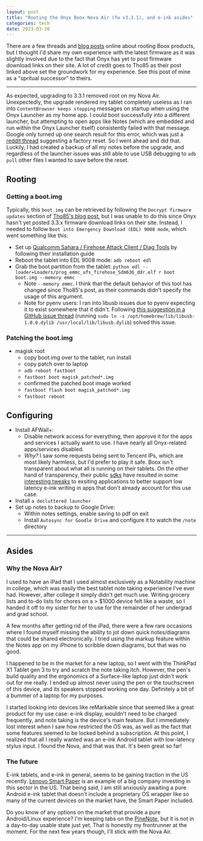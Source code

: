 ```yaml
---
layout: post
title: "Rooting the Onyx Boox Nova Air (fw v3.3.1), and e-ink asides"
categories: tech
date: 2023-03-30
---
```


There are a few threads and [blog posts](
https://blog.tho.ms/hacks/2021/03/27/hacking-onyx-boox-note-air.html) online about
rooting Boox products, but I thought I'd share my own experience with the latest
firmware as it was slightly involved due to the fact that Onyx has yet to post firmware
download links on their site. A lot of credit goes to Tho85 as their post linked above
set the groundwork for my experience. See this post of mine as a "spritual successor" to
theirs.

----------------------------------------------------------------------------------------

As expected, upgrading to 3.3.1 removed root on my Nova Air. Unexpectedly, the upgrade
rendered my tablet completely useless as I ran into `ContentBrowser keeps stopping`
messages on startup when using the Onyx Launcher as my home app. I could boot
successfully into a different launcher, but attempting to open apps like Notes (which
are embedded and run within the Onyx Launcher itself) consistently failed with that
message. Google only turned up one search result for this error, which was just a
[reddit thread](
https://www.reddit.com/r/Onyx_Boox/comments/z5qheh/factory_reset_nova_air/) suggesting a
factory reset. So I went ahead and did that. Luckily, I had created a backup of all my
notes before the upgrade, and regardless of the launcher issues was still able to use
USB debugging to `adb pull` other files I wanted to save before the reset.

## Rooting

### Getting a boot.img

Typically, this `boot.img` can be retrieved by following the `Decrypt firmware updates`
section of [Tho85's blog post](
https://blog.tho.ms/hacks/2021/03/27/hacking-onyx-boox-note-air.html), but I was unable
to do this since Onyx hasn't yet posted 3.3.x firmware download links on their site.
Instead, I needed to follow `Boot into Emergency Download (EDL) 9008 mode`, which went
something like this:

- Set up [Qualcomm Sahara / Firehose Attack Client / Diag Tools](
  https://github.com/bkerler/edl) by following their installation guide
- Reboot the tablet into EDL 9008 mode: `adb reboot edl`
- Grab the boot partition from the tablet:
  `python edl --loader=Loaders/prog_emmc_ufs_firehose_Sdm636_ddr.elf r boot boot.img --memory emmc`
  - Note `--memory emmc`. I think that the default behavior of this tool has changed
    since Tho85's post, as their commands didn't specify the usage of this argument.
  - Note for pyenv users: I ran into libusb issues due to pyenv expecting it to exist
    somewhere that it didn't. Following [this suggestion in a GitHub issue thread](
    https://github.com/pyusb/pyusb/issues/355#issuecomment-974726078) (running
    `sudo ln -s /opt/homebrew/lib/libusb-1.0.0.dylib /usr/local/lib/libusb.dylib`)
    solved this issue.

### Patching the boot.img

- magisk root
  - copy boot.img over to the tablet, run install
  - copy patch over to laptop
  - `adb reboot fastboot`
  - `fastboot boot magisk_patched*.img`
  - confirmed the patched boot image worked
  - `fastboot flash boot magisk_patched*.img`
  - `fastboot reboot`

## Configuring

- Install AFWall+:
  - Disable network access for everything, then approve it for the apps and services I
    actually want to use. I have nearly all Onyx-related apps/services disabled.
  - _Why?_ I saw some requests being sent to Tencent IPs, which are most likely
    harmless, but I'd prefer to play it safe. Boox isn't transparent about what all is
    running on their tablets. On the other hand of transparency, their public [sdks](
    https://github.com/onyx-intl/OnyxAndroidDemo) have resulted in some [interesting
    tweaks](
    http://bbs.onyx-international.com/t/feature-request-pipe-dream-no-pen-lag-for-3rd-party-note-apps/1942/10)
    to exsiting applications to better support low latency e-ink writing in apps that
    don't already account for this use case.
- Install `a decluttered launcher`
- Set up notes to backup to Google Drive:
  - Within notes settings, enable saving to pdf on exit
  - Install `Autosync for Goodle Drive` and configure it to watch the `/note` directory

----------------------------------------------------------------------------------------

## Asides

### Why the Nova Air?

I used to have an iPad that I used almost exclusively as a Notability machine in
college, which was easily the best tablet note taking experience I've ever had. However,
after college it simply didn't get much use. Writing grocery lists and to-do lists for
chores on a > $1000 device felt like a waste, so I handed it off to my sister for her to
use for the remainder of her undergrad and grad school.

A few months after getting rid of the iPad, there were a few rare occasions where I
found myself missing the ability to jot down quick notes/diagrams that could be shared
electronically. I tried using the markup feature within the Notes app on my iPhone to
scribble down diagrams, but that was no good.

I happened to be in the market for a new laptop, so I went with the ThinkPad X1 Tablet
gen 3 to try and scratch the note taking itch. However, the pen's build quality and the
ergonomics of a Surface-like laptop just didn't work out for me really. I ended up
almost never using the pen or the touchscreen of this device, and its speakers stopped
working one day. Definitely a bit of a bummer of a laptop for my purposes.

I started looking into devices like reMarkable since that seemed like a great product
for my use case: e-ink display, wouldn't need to be charged frequently, and note taking
is the device's main feature. But I immediately lost interest when I saw how restricted
the OS was, as well as the fact that some features seemed to be locked behind a
subscription. At this point, I realized that all I really wanted was an e-ink Android
tablet with low-latency stylus input. I found the Nova, and that was that. It's been
great so far!

### The future

E-ink tablets, and e-ink in general, seems to be gaining traction in the US recently.
[Lenovo Smart Paper](
https://news.lenovo.com/pressroom/press-releases/dual-screen-yoga-book-9i-premium-consumer-devices-innovation-unexpected/)
is an example of a big company investing in this sector in the US. That being said, I am
still anxiously awaiting a pure Android e-ink tablet that doesn't include a proprietary
OS wrapper like so many of the current devices on the market have, the Smart Paper
included.

Do you know of any options on the market that provide a pure Android/Linux experience?
I'm keeping tabs on the [PineNote](https://www.pine64.org/pinenote/), but it is not in a
day-to-day usable state just yet. That is honestly my frontrunner at the moment. For the
next few years though, I'll stick with the Nova Air.
